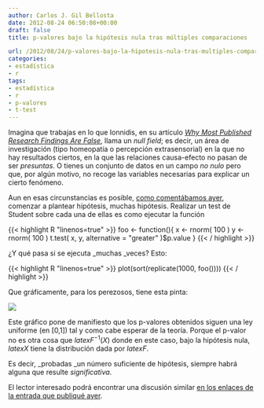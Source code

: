 ```yaml
---
author: Carlos J. Gil Bellosta
date: 2012-08-24 06:50:08+00:00
draft: false
title: p-valores bajo la hipótesis nula tras múltiples comparaciones

url: /2012/08/24/p-valores-bajo-la-hipotesis-nula-tras-multiples-comparaciones/
categories:
- estadística
- r
tags:
- estadística
- r
- p-valores
- t-test
---
```


Imagina que trabajas en lo que Ionnidis, en su artículo [_Why Most Published Research Findings Are False_](http://www.datanalytics.com/2011/03/03/%C2%BFcasi-todos-los-resultados-cientificos-que-se-publican-son-falsos/), llama un _null field_; es decir, un área de investigación (tipo homeopatía o percepción extrasensorial) en la que no hay resultados ciertos, en la que las relaciones causa-efecto no pasan de ser _presuntas_. O tienes un conjunto de datos en un campo _no nulo_ pero que, por algún motivo, no recoge las variables necesarias para explicar un cierto fenómeno.

Aun en esas circunstancias es posible, [como comentábamos ayer](http://www.datanalytics.com/2012/08/23/ajustar-o-no-ajustar-esta-es-la-cuestion/), comenzar a plantear hipótesis, muchas hipótesis. Realizar un test de Student sobre cada una de ellas es como ejecutar la función

{{< highlight R "linenos=true" >}}
foo <- function(){
    x <- rnorm( 100 )
    y <- rnorm( 100 )
    t.test( x, y, alternative = "greater" )$p.value
}
{{< / highlight >}}

¿Y qué pasa si se ejecuta _muchas _veces? Esto:

{{< highlight R "linenos=true" >}}
plot(sort(replicate(1000, foo())))
{{< / highlight >}}

Que gráficamente, para los perezosos, tiene esta pinta:

[![](/wp-uploads/2012/08/p_values.png)
](/wp-uploads/2012/08/p_values.png)

Este gráfico pone de manifiesto que los p-valores obtenidos siguen una ley uniforme (en [0,1]) tal y como cabe esperar de la teoría. Porque el p-valor no es otra cosa que $latex F^{-1}(X)$ donde en este caso, bajo la hipótesis nula, $latex X$ tiene la distribución dada por $latex F$.

Es decir, _probadas _un número suficiente de hipótesis, siempre habrá alguna que resulte _significativa_.

El lector interesado podrá encontrar una discusión similar [en los enlaces de la entrada que publiqué ayer](http://www.datanalytics.com/2012/08/23/ajustar-o-no-ajustar-esta-es-la-cuestion/).
